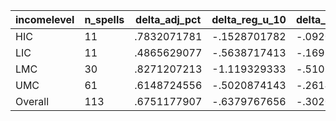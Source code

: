incomelevel|n_spells|delta_adj_pct|delta_reg_u_10|delta_reg_u_20|delta_reg_u_30|delta_reg_u_40|delta_reg_u_50|delta_reg_u_60|delta_reg_u_70|delta_reg_u_80|delta_reg_u_90
---|---|---|---|---|---|---|---|---|---|---|---
HIC|11|.7832071781|-.1528701782|-.0920966044|.0492232181|.1442750245|.4617568851|.5742874146|.7144083381|.9230068922|2.989532232
LIC|11|.4865629077|-.5638717413|-.1699390411|-.0896492004|-.0854110718|.1339449137|.6527267694|.7571762204|1.345901489|1.657662988
LMC|30|.8271207213|-1.119329333|-.5101585388|-.036641039|.2886962891|.9258359671|1.126000643|1.752018929|2.087372303|3.009453773
UMC|61|.6148724556|-.5020874143|-.2614218295|.0239906311|.2374530733|.496730268|.6258043647|1.056338549|1.478873134|2.141991138
Overall|113|.6751177907|-.6379767656|-.3020697236|-.0007122874|.2105577886|.5719322562|.756205678|1.178625226|1.573366523|2.407647848
